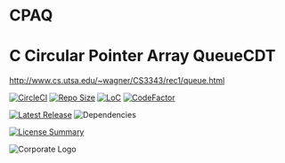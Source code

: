 # CPAQ
C Circular Pointer Array QueueCDT
==========
<http://www.cs.utsa.edu/~wagner/CS3343/rec1/queue.html>

[![CircleCI](https://img.shields.io/circleci/build/github/InnovAnon-Inc/CPAQ?color=%23FF1100&logo=InnovAnon%2C%20Inc.&logoColor=%23FF1133&style=plastic)](https://circleci.com/gh/InnovAnon-Inc/CPAQ)
[![Repo Size](https://img.shields.io/github/repo-size/InnovAnon-Inc/CPAQ?color=%23FF1100&logo=InnovAnon%2C%20Inc.&logoColor=%23FF1133&style=plastic)](https://github.com/InnovAnon-Inc/CPAQ)
[![LoC](https://tokei.rs/b1/github/InnovAnon-Inc/CPAQ?category=code)](https://github.com/InnovAnon-Inc/CPAQ)
[![CodeFactor](https://www.codefactor.io/repository/github/InnovAnon-Inc/CPAQ/badge)](https://www.codefactor.io/repository/github/InnovAnon-Inc/CPAQ)

[![Latest Release](https://img.shields.io/github/commits-since/InnovAnon-Inc/CPAQ/latest?color=%23FF1100&include_prereleases&logo=InnovAnon%2C%20Inc.&logoColor=%23FF1133&style=plastic)](https://github.com/InnovAnon-Inc/CPAQ/releases/latest)
![Dependencies](https://img.shields.io/librariesio/github/InnovAnon-Inc/CPAQ?color=%23FF1100&style=plastic)

[![License Summary](https://img.shields.io/github/license/InnovAnon-Inc/CPAQ?color=%23FF1100&label=Free%20Code%20for%20a%20Free%20World%21&logo=InnovAnon%2C%20Inc.&logoColor=%23FF1133&style=plastic)](https://tldrlegal.com/license/unlicense#summary)

![Corporate Logo](https://i.imgur.com/UD8y4Is.gif)


